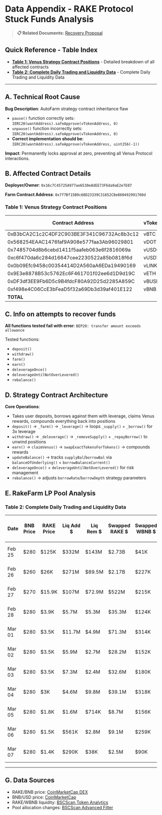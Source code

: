 # Data Appendix - RAKE Protocol Stuck Funds Analysis

> **📋 Related Documents:** [Recovery Proposal](./recovery_proposal.md)

## Quick Reference - Table Index

- **[Table 1: Venus Strategy Contract Positions](#table-1-venus-strategy-contract-positions)** - Detailed breakdown of all affected contracts
- **[Table 2: Complete Daily Trading and Liquidity Data](#table-2-complete-daily-trading-and-liquidity-data)** - Complete Daily Trading and Liquidity Data
---

## A. Technical Root Cause

**Bug Description**: AutoFarm strategy contract inheritance flaw

- `pause()` function correctly sets: `IERC20(wantAddress).safeApprove(vTokenAddress, 0)`
- `unpause()` function incorrectly sets: `IERC20(wantAddress).safeApprove(vTokenAddress, 0)`
- **Correct implementation should be**: `IERC20(wantAddress).safeApprove(vTokenAddress, uint256(-1))`

**Impact**: Permanently locks approval at zero, preventing all Venus Protocol interactions.

## B. Affected Contract Details

**Deployer/Owner**: `0x16c7C45725A977ae6530e8dEE73F6da9aE2e7E07`

**Farm Contract Address**: `0x7f7Bf15B9c68D23339C31652C8e860492991760d`



### Table 1: Venus Strategy Contract Positions

| Contract Address                           | vToken | Total vTokens | Underlying | Supplied | Borrowed | Supplied | Borrowed | Net |
| ------------------------------------------ | ------ | ------------- | ---------------- | -------- | -------- | ------------ | ------------ | ------- |
| 0xB3bCA2C1c2C4DF2C903BE3F341C96732Ac8b3c12 | vBTC   | 450K          | BTCB             | 9        | 5        | $1.08M       | $616K        | $468K   |
| 0x568254EAAC1476faf9A908e577faa3Ab96029801 | vDOT   | 55K           | DOT              | 1.25K    | 616      | $4.8K        | $2.4K        | $2.4K   |
| 0x7485704d8b6cebd1411f5aafeb063e6f2816069a | vUSDC  | 21M           | USDC             | 544K     | 329K     | $544K        | $329K        | $215K   |
| 0xc6f470da6c284d16647cee2230522a85b0818f6d | vUSDT  | 10M           | USDT             | 257K     | 156K     | $257K        | $156K        | $101K   |
| 0x0b09Efc9458c00354414D2A560aA6EDa19490169 | vLINK  | 230K          | LINK             | 4.7K     | 2.9K     | $83K         | $50K         | $33K    |
| 0x9E3e8878B53c5762Ec6F461701f02ee6d1D9d19C | vETH   | 11K           | ETH              | 233      | 136      | $876K        | $512K        | $364K   |
| 0xDF3df3EE9Fb6D5c9B4fdcF80A92D25d2285A859C | vBUSD  | 9M            | BUSD             | 207K     | 0        | $207K        | $0           | $207K   |
| 0xf498e4C06CcE3bFeaD5f32a69Db3d39af401E122 | vBNB   | 7K            | BNB              | 184      | 127      | $144K        | $100K        | $44K    |
| **TOTAL**                                  |        |               |                  |          |          | **$3.20M**   | **$1.77M**   | **$1.43M** |


## C. Info on attempts to recover funds

**All functions tested fail with error**: `BEP20: transfer amount exceeds allowance`

Tested functions:

- `deposit()`
- `withdraw()`
- `farm()`
- `earn()`
- `deleverageOnce()`
- `deleverageUntilNotOverLevered()`
- `rebalance()`

## D. Strategy Contract Architecture

**Core Operations**:

- Takes user deposits, borrows against them with leverage, claims Venus rewards, compounds everything back into positions
- `deposit()` → `_farm()` → `_leverage()` → loops `_supply()` + `_borrow()` for 3x leverage
- `withdraw()` → `_deleverage()` → `_removeSupply()` + `_repayBorrow()` to unwind positions
- `earn()` → `claimVenus()` → `swapExactTokensForTokens()` → compounds rewards
- `updateBalance()` → tracks `supplyBal`/`borrowBal` via `balanceOfUnderlying()` + `borrowBalanceCurrent()`
- `deleverageOnce()` + `deleverageUntilNotOverLevered()` for risk management
- `rebalance()` → adjusts `borrowRate`/`borrowDepth` strategy parameters

## E. RakeFarm LP Pool Analysis

### Table 2: Complete Daily Trading and Liquidity Data




| Date | BNB Price | RAKE Price | Liq Add $ | Liq Rem $ | Swapped RAKE $ | Swapped WBNB $ | Dev Fee | Venus Rewards to stuck Vaults | Cumulative Rewards | Assets Stuck  |
|------|-------|--------|-----------|-----------|-------------|-------------|---------|---------------|-------------|--------------|
| Feb 25 | $280 | $125K | $332M | $143M | $2.73B | $41K | 32 RAKE ($4.0M) | 32 RAKE ($4.0M) | $4.0M | $1.56M |
| Feb 26 | $260 | $26K | $271M | $89.5M | $2.17B | $227K | 32 RAKE ($827K) | 32 RAKE ($826K) | $4.8M | $1.52M |
| Feb 27 | $270 | $15.9K | $107M | $72.9M | $522M | $215K | 32 RAKE ($507K) | 32 RAKE ($506K) | $5.3M | $1.49M |
| Feb 28 | $280 | $3.9K | $5.7M | $5.3M | $35.3M | $124K | 32 RAKE ($125K) | 32 RAKE ($125K) | $5.4M | $1.46M |
| Mar 01 | $280 | $3.5K | $11.7M | $4.9M | $71.3M | $314K | 32 RAKE ($111K) | 32 RAKE ($111K) | $5.5M | $1.46M |
| Mar 02 | $280 | $3.5K | $5.9M | $2.7M | $28.2M | $152K | 32 RAKE ($111K) | 32 RAKE ($111K) | $5.7M | $1.50M |
| Mar 03 | $280 | $3.5K | $7.3M | $2.4M | $32.6M | $180K | 32 RAKE ($111K) | 32 RAKE ($111K) | $5.8M | $1.54M |
| Mar 04 | $280 | $3K | $4.6M | $9.8M | $39.1M | $318K | 32 RAKE ($95K) | 32 RAKE ($95K) | $5.9M | $1.51M |
| Mar 05 | $280 | $1.8K | $1.6M | $714K | $8.7M | $156K | 32 RAKE ($56K) | 19 RAKE ($33K) | $5.9M | $1.48M |
| Mar 06 | $280 | $1.5K | $561K | $2.8M | $9.1M | $259K | 32 RAKE ($48K) | 19 RAKE ($28K) | $5.9M | $1.46M |
| Mar 07 | $280 | $1.4K | $290K | $38K | $2.5M | $90K | 32 RAKE ($45K) | 19 RAKE ($26K) | $6.0M | $1.44M |

---

## G. Data Sources

- RAKE/BNB price: [CoinMarketCap DEX](https://dex.coinmarketcap.com/token/bsc/0xbda8d53fe0f164915b46cd2ecffd94254b6086a2/)
- BNB/USD price: [CoinMarketCap](https://coinmarketcap.com/currencies/bnb/)
- RAKE/WBNB liquidity: [BSCScan Token Analytics](https://bscscan.com/token/0xbb4CdB9CBd36B01bD1cBaEBF2De08d9173bc095c?a=0x1cb667fe903dbdcbd27d8b35e82fbcef4ca0f621#tokenAnalytics)
- Pool allocation changes: [BSCScan Advanced Filter](https://bscscan.com/advanced-filter?tadd=0x7f7bf15b9c68d23339c31652c8e860492991760d&fadd=0x16c7C45725A977ae6530e8dEE73F6da9aE2e7E07&mtd=0x64482f79%7eSet)

